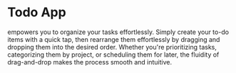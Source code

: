 # Todo App
 empowers you to organize your tasks effortlessly. Simply create your to-do items with a quick tap, then rearrange them effortlessly by dragging and dropping them into the desired order. Whether you're prioritizing tasks, categorizing them by project, or scheduling them for later, the fluidity of drag-and-drop makes the process smooth and intuitive.
